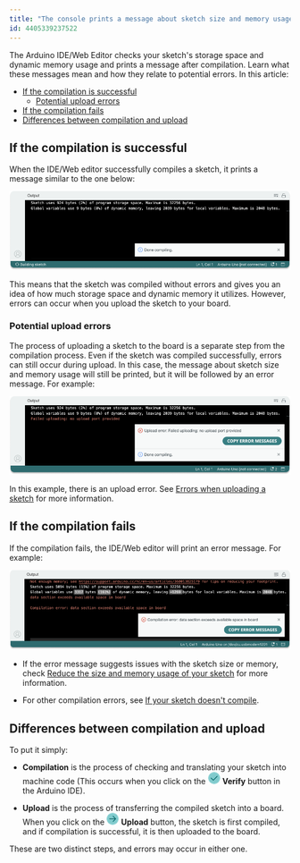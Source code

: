 ```yaml
---
title: "The console prints a message about sketch size and memory usage"
id: 4405339237522
---
```


The Arduino IDE/Web Editor checks your sketch's storage space and dynamic memory usage and prints a message after compilation. Learn what these messages mean and how they relate to potential errors. In this article:

* [If the compilation is successful](#if-the-compilation-is-successful)
  * [Potential upload errors](#potential-upload-errors)
* [If the compilation fails](#if-the-compilation-fails)
* [Differences between compilation and upload](#differences-between-compilation-and-upload)

<a id="if-the-compilation-is-successful"></a>

## If the compilation is successful

When the IDE/Web editor successfully compiles a sketch, it prints a message similar to the one below:

![IDE 2 console with message: "Sketch uses 924 bytes (2%) of program storage space. Maximum is 32256 bytes. Global variables use 9 bytes (0%) of dynamic memory, leaving 2039 bytes for local variables. Maximum is 2048 bytes."](img/ide2_successful_compilation.png)

This means that the sketch was compiled without errors and gives you an idea of how much storage space and dynamic memory it utilizes. However, errors can occur when you upload the sketch to your board.

<a id="potential-upload-errors"></a>

### Potential upload errors

The process of uploading a sketch to the board is a separate step from the compilation process. Even if the sketch was compiled successfully, errors can still occur during upload. In this case, the message about sketch size and memory usage will still be printed, but it will be followed by an error message. For example:

![IDE 2 with a message: "Sketch uses 924 bytes (2%) of program storage space. Maximum is 32256 bytes.Global variables use 9 bytes (0%) of dynamic memory, leaving 2039 bytes for local variables. Maximum is 2048 bytes.Failed uploading: no upload port provided about sketch storage space and dynamic memory usage"](img/ide2_upload_error.png)

In this example, there is an upload error. See [Errors when uploading a sketch](https://support.arduino.cc/hc/en-us/articles/4403365313810-Errors-when-uploading-a-sketch') for more information.

<a id="if-the-compilation-fails"></a>

## If the compilation fails

If the compilation fails, the IDE/Web editor will print an error message. For example:

![IDE 2 with message: " Not enough memory; see https://support.arduino.cc/hc/en-us/articles/360013825179 for tips on reducing your footprint.Sketch uses 5094 bytes (15%) of program storage space. Maximum is 32256 bytes. Global variables use 3317 bytes (161%) of dynamic memory, leaving -1269 bytes for local variables.Maximum is 2048 bytes.data section exceeds available space in board Compilation error: data section exceeds available space in board](img/ide2_compilation_error_size.png)

* If the error message suggests issues with the sketch size or memory, check [Reduce the size and memory usage of your sketch](https://support.arduino.cc/hc/en-us/articles/360013825179-Reduce-the-size-and-memory-usage-of-your-sketch) for more information.

* For other compilation errors, see [If your sketch doesn't compile](https://support.arduino.cc/hc/en-us/articles/4402764401554-Compilation-errors-when-uploading).

<a id="differences-between-compilation-and-upload"></a>

## Differences between compilation and upload

To put it simply:

* **Compilation** is the process of checking and translating your sketch into machine code (This occurs when you click on the ![Verify button](img/symbol_verify2.png) **Verify** button in the Arduino IDE).

* **Upload** is the process of transferring the compiled sketch into a board. When you click on the ![Upload button](img/symbol_upload2.png) **Upload** button, the sketch is first compiled, and if compilation is successful, it is then uploaded to the board.

These are two distinct steps, and errors may occur in either one.
